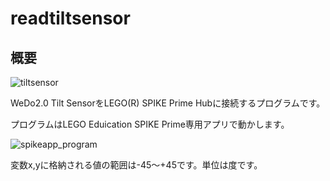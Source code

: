 # readtiltsensor

## 概要
![tiltsensor](https://user-images.githubusercontent.com/5597377/125814941-99f9d1bf-47b7-4f67-8f9a-352f8d46ea5a.jpg)

WeDo2.0 Tilt SensorをLEGO(R) SPIKE Prime Hubに接続するプログラムです。

プログラムはLEGO Eduication SPIKE Prime専用アプリで動かします。

![spikeapp_program](https://user-images.githubusercontent.com/5597377/125812581-1f2ced2f-3b79-4141-81ed-637ac68e310e.png)

変数x,yに格納される値の範囲は-45～+45です。単位は度です。
